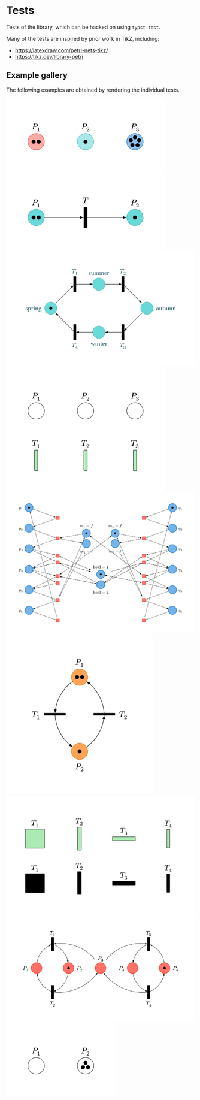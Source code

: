 # Tests

Tests of the library, which can be hacked on using `typst-test`.

Many of the tests are inspired by prior work in TikZ, including:
- <https://latexdraw.com/petri-nets-tikz/>
- <https://tikz.dev/library-petri>

## Example gallery

The following examples are obtained by rendering the individual tests.

![](fletcher/colored-places/ref/1.png)
![](fletcher/connect-places-with-transitions/ref/1.png)
![](fletcher/four-seasons/ref/1.png)
![](fletcher/label-placement/ref/1.png)
![](fletcher/large-example/ref/1.png)
![](fletcher/relative-positioning/ref/1.png)
![](fletcher/transitions/ref/1.png)
![](fletcher/two-concurrent-processes/ref/1.png)
![](fletcher/two-tokens/ref/1.png)

